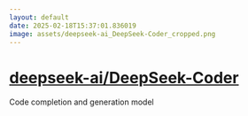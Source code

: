 ```yaml
---
layout: default
date: 2025-02-18T15:37:01.836019
image: assets/deepseek-ai_DeepSeek-Coder_cropped.png
---
```


# [deepseek-ai/DeepSeek-Coder](https://github.com/deepseek-ai/DeepSeek-Coder)

Code completion and generation model
